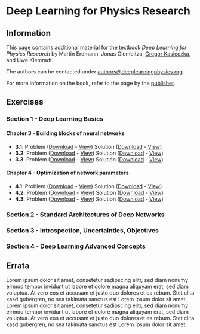 # Deep Learning for Physics Research


## Information

This page contains additional material for the textbook *Deep Learning for Physics Research* by
Martin Erdmann, Jonas Glombitza, [Gregor Kasieczka](https://www.physik.uni-hamburg.de/iexp/gruppe-kasieczka.html), and Uwe Klemradt.

The authors can be contacted under [authors@deeplearningphysics.org](mailto:authors@deeplearningphysics.org).

For more information on the book, refer to the page by the [publisher](https://worldscientific.com/worldscibooks/10.1142/12294).

## Exercises

### Section 1 - Deep Learning Basics

#### Chapter 3 - Building blocks of neural networks
* **3.1**:  Problem ([Download](Exercise_4.ipynb) - [View](https://nbviewer.jupyter.org/github/DeepLearningForPhysicsResearchBook/deep-learning-physics/blob/main/Exercise_4.ipynb)) Solution ([Download](Exercise_4.ipynb) - [View](https://nbviewer.jupyter.org/github/DeepLearningForPhysicsResearchBook/deep-learning-physics/blob/main/Exercise_4.ipynb))
* **3.2**:  Problem ([Download](Exercise_4.ipynb) - [View](https://nbviewer.jupyter.org/github/DeepLearningForPhysicsResearchBook/deep-learning-physics/blob/main/Exercise_4.ipynb)) Solution ([Download](Exercise_4.ipynb) - [View](https://nbviewer.jupyter.org/github/DeepLearningForPhysicsResearchBook/deep-learning-physics/blob/main/Exercise_4.ipynb))
* **3.3**:  Problem ([Download](Exercise_4.ipynb) - [View](https://nbviewer.jupyter.org/github/DeepLearningForPhysicsResearchBook/deep-learning-physics/blob/main/Exercise_4.ipynb)) Solution ([Download](Exercise_4.ipynb) - [View](https://nbviewer.jupyter.org/github/DeepLearningForPhysicsResearchBook/deep-learning-physics/blob/main/Exercise_4.ipynb))


#### Chapter 4 - Optimization of network parameters
* **4.1**:  Problem ([Download](Exercise_4.ipynb) - [View](https://nbviewer.jupyter.org/github/DeepLearningForPhysicsResearchBook/deep-learning-physics/blob/main/Exercise_4.ipynb)) Solution ([Download](Exercise_4.ipynb) - [View](https://nbviewer.jupyter.org/github/DeepLearningForPhysicsResearchBook/deep-learning-physics/blob/main/Exercise_4.ipynb))
* **4.2**:  Problem ([Download](Exercise_4.ipynb) - [View](https://nbviewer.jupyter.org/github/DeepLearningForPhysicsResearchBook/deep-learning-physics/blob/main/Exercise_4.ipynb)) Solution ([Download](Exercise_4.ipynb) - [View](https://nbviewer.jupyter.org/github/DeepLearningForPhysicsResearchBook/deep-learning-physics/blob/main/Exercise_4.ipynb))
* **4.3**:  Problem ([Download](Exercise_4.ipynb) - [View](https://nbviewer.jupyter.org/github/DeepLearningForPhysicsResearchBook/deep-learning-physics/blob/main/Exercise_4.ipynb)) Solution ([Download](Exercise_4.ipynb) - [View](https://nbviewer.jupyter.org/github/DeepLearningForPhysicsResearchBook/deep-learning-physics/blob/main/Exercise_4.ipynb))


### Section 2 - Standard Architectures of Deep Networks

### Section 3 - Introspection, Uncertainties, Objectives

### Section 4 - Deep Learning Advanced Concepts

## Errata

Lorem ipsum dolor sit amet, consetetur sadipscing elitr, sed diam nonumy eirmod tempor invidunt ut labore et dolore magna aliquyam erat, sed diam voluptua. At vero eos et accusam et justo duo dolores et ea rebum. Stet clita kasd gubergren, no sea takimata sanctus est Lorem ipsum dolor sit amet. Lorem ipsum dolor sit amet, consetetur sadipscing elitr, sed diam nonumy eirmod tempor invidunt ut labore et dolore magna aliquyam erat, sed diam voluptua. At vero eos et accusam et justo duo dolores et ea rebum. Stet clita kasd gubergren, no sea takimata sanctus est Lorem ipsum dolor sit amet.
